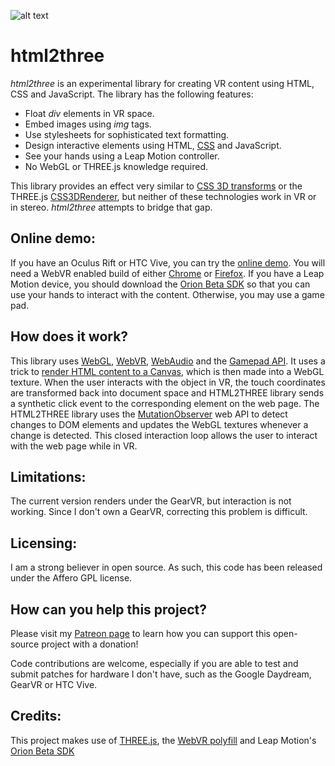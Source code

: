 ![alt text][logo]

html2three
=============

_html2three_ is an experimental library for creating VR content using HTML, CSS and JavaScript. The library has the following features:

* Float _div_ elements in VR space.
* Embed images using _img_ tags.
* Use stylesheets for sophisticated text formatting.
* Design interactive elements using HTML, [CSS](https://www.scaler.com/topics/css/) and JavaScript.
* See your hands using a Leap Motion controller.
* No WebGL or THREE.js knowledge required.

This library provides an effect very similar to [CSS 3D transforms] or the THREE.js [CSS3DRenderer], but neither of these technologies work in VR or in stereo. _html2three_ attempts to bridge that gap.

## Online demo:

If you have an Oculus Rift or HTC Vive, you can try the [online demo](http://marciot.com/html2three). You will need a  WebVR enabled build of either [Chrome] or [Firefox]. If you have a Leap Motion device, you should download the [Orion Beta SDK] so that you can use your hands to interact with the content. Otherwise, you may use a game pad.

## How does it work?

This library uses [WebGL], [WebVR], [WebAudio] and the [Gamepad API]. It uses a trick to [render HTML content to a Canvas], which is then made into a WebGL texture. When the user interacts with the object in VR, the touch coordinates are transformed back into document space and HTML2THREE library sends a synthetic click event to the corresponding element on the web page. The HTML2THREE library uses the [MutationObserver] web API to detect changes to DOM elements and updates the WebGL textures whenever a change is detected. This closed interaction loop allows the user to interact with the web page while in VR.

## Limitations:

The current version renders under the GearVR, but interaction is not working. Since I don't own a GearVR, correcting this
problem is difficult.

## Licensing:

I am a strong believer in open source. As such, this code has been released under the Affero GPL license.

## How can you help this project?

Please visit my [Patreon page] to learn how you can support this open-source project with a donation!

Code contributions are welcome, especially if you are able to test and submit patches for hardware I don't
have, such as the Google Daydream, GearVR or HTC Vive.

## Credits:

This project makes use of [THREE.js], the [WebVR polyfill] and Leap Motion's [Orion Beta SDK]

[logo]: https://github.com/marciot/html2three/raw/master/artwork/banner-animated.gif "A screenshot of the html2three demo using a Leap Motion controller"
[Patreon page]: https://www.patreon.com/marciot
[Chrome]: https://webvr.info/get-chrome/
[Firefox]: https://mozvr.com/
[render HTML content to a Canvas]:https://developer.mozilla.org/en-US/docs/Web/API/Canvas_API/Drawing_DOM_objects_into_a_canvas
[THREE.js]: https://threejs.org
[CSS 3D transforms]: http://www.w3schools.com/css/css3_3dtransforms.asp
[CSS3DRenderer]: https://threejs.org/examples/css3d_periodictable.html
[WebVR polyfill]: https://github.com/googlevr/webvr-polyfill
[WebGL]: https://www.khronos.org/webgl
[WebVR]: https://webvr.info
[WebAudio]: https://developer.mozilla.org/en-US/docs/Web/API/Web_Audio_API
[Gamepad API]: https://developer.mozilla.org/en-US/docs/Web/API/Gamepad_API/Using_the_Gamepad_API
[MutationObserver]: https://developer.mozilla.org/en-US/docs/Web/API/MutationObserver
[Orion Beta SDK]:https://developer.leapmotion.com/get-started
